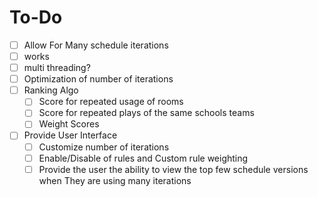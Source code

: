 # To-Do
 - [ ] Allow For Many schedule iterations
  - [ ] works
  - [ ] multi threading?
  - [ ] Optimization of number of iterations
- [ ] Ranking Algo
  - [ ] Score for repeated usage of rooms
  - [ ] Score for repeated plays of the same schools teams
  - [ ] Weight Scores
- [ ] Provide User Interface
  - [ ] Customize number of iterations
  - [ ] Enable/Disable of rules and Custom rule weighting
  - [ ] Provide the user the ability to view the top few schedule versions when They are using many iterations
